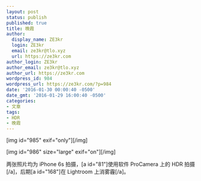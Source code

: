 ```yaml
---
layout: post
status: publish
published: true
title: 晚霞
author:
  display_name: ZE3kr
  login: ZE3kr
  email: ze3kr@tlo.xyz
  url: https://ze3kr.com
author_login: ZE3kr
author_email: ze3kr@tlo.xyz
author_url: https://ze3kr.com
wordpress_id: 984
wordpress_url: https://ze3kr.com/?p=984
date: '2016-01-30 00:00:40 -0500'
date_gmt: '2016-01-29 16:00:40 -0500'
categories:
- 文章
tags:
- HDR
- 晚霞
---
```

<p>[img id="985" exif="only"][/img]</p>
<p>[img id="986" size="large" exif="on"][/img]</p>
<p>两张照片均为 iPhone 6s 拍摄，[a id="81"]使用软件 ProCamera 上的 HDR 拍摄[/a]，后期[a id="168"]在 Lightroom 上消雾霾[/a]。</p>
